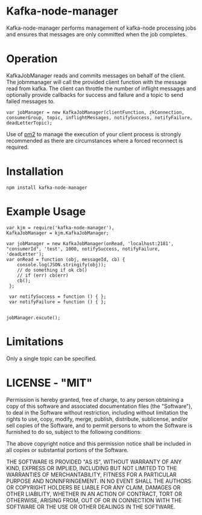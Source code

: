 Kafka-node-manager
==================

Kafka-node-manager performs management of kafka-node processing jobs and ensures that messages are only committed when the job completes.

Operation
=========

KafkaJobManager reads and commits messages on behalf of the client. The jobmmanager will call the provided client function with the message read from kafka. 
The client can throttle the number of inflight messages and optionally provide callbacks for success and failure and a topic to send failed messages to.

    var jobManager = new KafkaJobManager(clientFunction, zkConnection, consumerGroup, topic, inflightMessages, notifySuccess, notifyFailure, deadLetterTopic);

Use of [pm2](https://github.com/Unitech/pm2) to manage the execution of your client process is strongly recommended as there are circumstances where a forced reconnect is required.

Installation
============

    npm install kafka-node-manager
    

Example Usage
=============

    var kjm = require('kafka-node-manager'),
    KafkaJobManager = kjm.KafkaJobManager;
    
    var jobManager = new KafkaJobManager(onRead, 'localhost:2181', "consumerId", 'test', 1000, notifySuccess, notifyFailure, 'deadLetter');
    var onRead = function (obj, messageId, cb) { 
        console.log(JSON.stringify(obj));
        // do something if ok cb()
        // if (err) cb(err)
        cb();
     };
     
     var notifySuccess = function () { };
     var notifyFailure = function () { };

    
    jobManager.excute();

Limitations
===========

Only a single topic can be specified.


# LICENSE - "MIT"

Permission is hereby granted, free of charge, to any person obtaining a copy of
this software and associated documentation files (the "Software"), to deal in
the Software without restriction, including without limitation the rights to
use, copy, modify, merge, publish, distribute, sublicense, and/or sell copies
of the Software, and to permit persons to whom the Software is
furnished to do so, subject to the following conditions: 

The above copyright notice and this permission notice shall be included in all
copies or substantial portions of the Software.

THE SOFTWARE IS PROVIDED "AS IS", WITHOUT WARRANTY OF ANY KIND, EXPRESS OR
IMPLIED, INCLUDING BUT NOT LIMITED TO THE WARRANTIES OF MERCHANTABILITY,
FITNESS FOR A PARTICULAR PURPOSE AND NONINFRINGEMENT. IN NO EVENT SHALL THE
AUTHORS OR COPYRIGHT HOLDERS BE LIABLE FOR ANY CLAIM, DAMAGES OR OTHER
LIABILITY, WHETHER IN AN ACTION OF CONTRACT, TORT OR OTHERWISE, ARISING FROM,
OUT OF OR IN CONNECTION WITH THE SOFTWARE OR THE USE OR OTHER DEALINGS IN THE
SOFTWARE.

